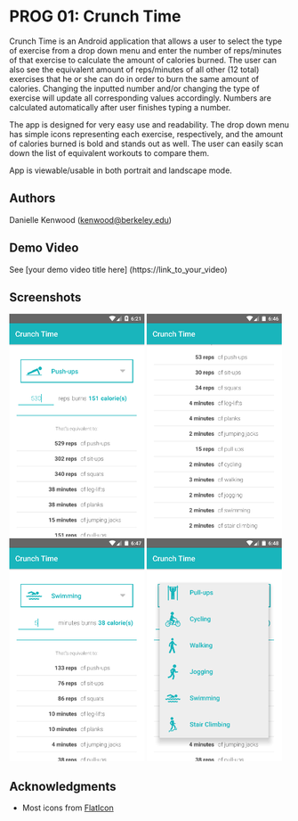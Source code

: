 # PROG 01: Crunch Time

Crunch Time is an Android application that allows a user to select the type of exercise from a drop down menu and enter the number of reps/minutes of that exercise to calculate the amount of calories burned. The user can also see the equivalent amount of reps/minutes of all other (12 total) exercises that he or she can do in order to burn the same amount of calories. Changing the inputted number and/or changing the type of exercise will update all corresponding values accordingly. Numbers are calculated automatically after user finishes typing a number.

The app is designed for very easy use and readability. The drop down menu has simple icons representing each exercise, respectively, and the amount of calories burned is bold and stands out as well. The user can easily scan down the list of equivalent workouts to compare them.


App is viewable/usable in both portrait and landscape mode.

## Authors

Danielle Kenwood ([kenwood@berkeley.edu](mailto:kenwood@berkeley.edu))

## Demo Video

See [your demo video title here] (https://link_to_your_video)

## Screenshots

<img src="screenshots/main.png" height="400" alt="Screenshot"/> <img src="screenshots/scrolled.png" height="400" alt="Screenshot"/> <img src="screenshots/swimming.png" height="400" alt="Screenshot"/> <img src="screenshots/menu.png" height="400" alt="Screenshot"/>

## Acknowledgments

* Most icons from [FlatIcon](http://www.flaticon.com/)
